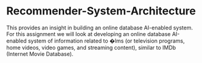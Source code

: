 # Recommender-System-Architecture

This provides an insight in building an online database AI-enabled system. For this assignment we will look at developing an online database AI-enabled system of information related to �lms (or television programs, home videos, video games, and streaming content), similar to IMDb (Internet Movie Database).
